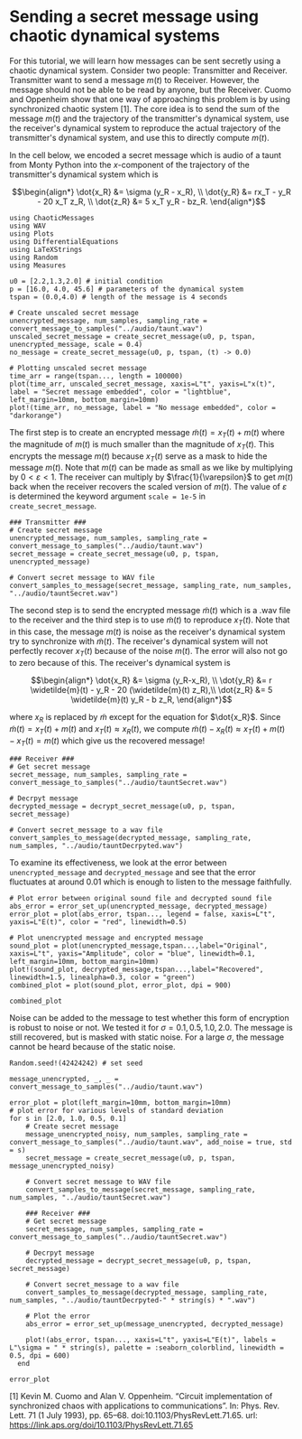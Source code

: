 # Sending a secret message using chaotic dynamical systems 

For this tutorial, we will learn how messages can be sent secretly using a chaotic dynamical system. Consider two people: Transmitter and Receiver. Transmitter want to send a message $m(t)$ to Receiver. However, the message should not be able to be read by anyone, but the Receiver. Cuomo and Oppenheim show that one way of approaching this problem is by using synchronized chaotic system [1]. The core idea is to send the sum of the message $m(t)$ and the trajectory of the transmitter's dynamical system, use the receiver's dynamical system to reproduce the actual trajectory of the transmitter's dynamical system, and use this to directly compute $m(t)$.

In the cell below, we encoded a secret message which is audio of a taunt from Monty Python into the $x$-component of the trajectory of the transmitter's dynamical system which is 

```math
\begin{align*}
\dot{x_R} &= \sigma (y_R - x_R), \\ 
\dot{y_R} &= rx_T - y_R - 20 x_T z_R, \\ 
\dot{z_R} &= 5 x_T y_R - bz_R.
\end{align*}
```

```@example sending
using ChaoticMessages
using WAV
using Plots
using DifferentialEquations
using LaTeXStrings
using Random
using Measures 

u0 = [2.2,1.3,2.0] # initial condition
p = [16.0, 4.0, 45.6] # parameters of the dynamical system 
tspan = (0.0,4.0) # length of the message is 4 seconds 

# Create unscaled secret message 
unencrypted_message, num_samples, sampling_rate = convert_message_to_samples("../audio/taunt.wav")
unscaled_secret_message = create_secret_message(u0, p, tspan, unencrypted_message, scale = 0.4)
no_message = create_secret_message(u0, p, tspan, (t) -> 0.0)

# Plotting unscaled secret message 
time_arr = range(tspan..., length = 100000)
plot(time_arr, unscaled_secret_message, xaxis=L"t", yaxis=L"x(t)", label = "Secret message embedded", color = "lightblue", left_margin=10mm, bottom_margin=10mm)
plot!(time_arr, no_message, label = "No message embedded", color = "darkorange")
```

The first step is to create an encrypted message $\widetilde{m}(t) = x_T (t) + m(t)$ where the magnitude of $m(t)$ is much smaller than the magnitude of $x_T(t)$. This encrypts the message $m(t)$ because $x_T(t)$ serve as a mask to hide the message $m(t)$. Note that $m(t)$ can be made as small as we like by multiplying by $0 < \varepsilon < 1$. The receiver can multiply by $\frac{1}{\varepsilon}$ to get $m(t)$ back when the receiver recovers the scaled version of $m(t)$. The value of $\varepsilon$ is determined the keyword argument `scale = 1e-5` in `create_secret_message`. 

```@example sending
### Transmitter ###
# Create secret message 
unencrypted_message, num_samples, sampling_rate = convert_message_to_samples("../audio/taunt.wav")
secret_message = create_secret_message(u0, p, tspan, unencrypted_message)

# Convert secret message to WAV file 
convert_samples_to_message(secret_message, sampling_rate, num_samples, "../audio/tauntSecret.wav")
```

The second step is to send the encrypted message $\widetilde{m}(t)$ which is a .wav file to the receiver and the third step is to use $\widetilde{m}(t)$ to reproduce $x_T(t)$. Note that in this case, the message $m(t)$ is noise as the receiver's dynamical system try to synchronize with $\widetilde{m}(t)$. The receiver's dynamical system will not perfectly recover $x_T(t)$ because of the noise $m(t)$. The error will also not go to zero because of this. The receiver's dynamical system is 

```math
\begin{align*}
\dot{x_R} &= \sigma (y_R-x_R), \\
\dot{y_R} &= r  \widetilde{m}(t) - y_R - 20 (\widetilde{m}(t)   z_R),\\
\dot{z_R} &= 5 \widetilde{m}(t) y_R - b  z_R,
\end{align*}
```

where $x_R$ is replaced by $\widetilde{m}$ except for the equation for $\dot{x_R}$. Since $\widetilde{m}(t) = x_T(t) + m(t)$ and $x_T(t) \approx x_R(t)$, we compute $\widetilde{m}(t) - x_R(t) \approx x_T (t) + m(t) - x_T(t) = m(t)$ which give us the recovered message! 

```@example sending
### Receiver ###
# Get secret message 
secret_message, num_samples, sampling_rate = convert_message_to_samples("../audio/tauntSecret.wav")

# Decrpyt message 
decrypted_message = decrypt_secret_message(u0, p, tspan, secret_message)

# Convert secret_message to a wav file 
convert_samples_to_message(decrypted_message, sampling_rate, num_samples, "../audio/tauntDecrpyted.wav")
```

To examine its effectiveness, we look at the error between `unencrypted_message` and `decrypted_message` and see that the error fluctuates at around $0.01$ which is enough to listen to the message faithfully. 

```@example sending
# Plot error between original sound file and decrypted sound file 
abs_error = error_set_up(unencrypted_message, decrypted_message)
error_plot = plot(abs_error, tspan..., legend = false, xaxis=L"t", yaxis=L"E(t)", color = "red", linewidth=0.5)

# Plot unencrypted message and encrypted message 
sound_plot = plot(unencrypted_message,tspan...,label="Original", xaxis=L"t", yaxis="Amplitude", color = "blue", linewidth=0.1, left_margin=10mm, bottom_margin=10mm)
plot!(sound_plot, decrypted_message,tspan...,label="Recovered", linewidth=1.5, linealpha=0.3, color = "green")
combined_plot = plot(sound_plot, error_plot, dpi = 900)

combined_plot
```

Noise can be added to the message to test whether this form of encryption is robust to noise or not. We tested it for $\sigma = 0.1, 0.5, 1.0, 2.0$. The message is still recovered, but is masked with static noise. For a large $\sigma$, the message cannot be heard because of the static noise. 

```@example sending
Random.seed!(42424242) # set seed 

message_unencrypted, _, _ = convert_message_to_samples("../audio/taunt.wav")

error_plot = plot(left_margin=10mm, bottom_margin=10mm)
# plot error for various levels of standard deviation 
for s in [2.0, 1.0, 0.5, 0.1] 
    # Create secret message 
    message_unencrypted_noisy, num_samples, sampling_rate = convert_message_to_samples("../audio/taunt.wav", add_noise = true, std = s)
    secret_message = create_secret_message(u0, p, tspan, message_unencrypted_noisy)

    # Convert secret message to WAV file 
    convert_samples_to_message(secret_message, sampling_rate, num_samples, "../audio/tauntSecret.wav")

    ### Receiver ###
    # Get secret message 
    secret_message, num_samples, sampling_rate = convert_message_to_samples("../audio/tauntSecret.wav")

    # Decrpyt message 
    decrypted_message = decrypt_secret_message(u0, p, tspan, secret_message)

    # Convert secret_message to a wav file 
    convert_samples_to_message(decrypted_message, sampling_rate, num_samples, "../audio/tauntDecrpyted-" * string(s) * ".wav")

    # Plot the error 
    abs_error = error_set_up(message_unencrypted, decrypted_message)
    
    plot!(abs_error, tspan..., xaxis=L"t", yaxis=L"E(t)", labels = L"\sigma = " * string(s), palette = :seaborn_colorblind, linewidth = 0.5, dpi = 600)
  end 

error_plot
```

[1] Kevin M. Cuomo and Alan V. Oppenheim. “Circuit implementation of synchronized chaos with applications to communications”. In: Phys. Rev. Lett. 71 (1 July 1993), pp. 65–68. doi:10.1103/PhysRevLett.71.65. url: https://link.aps.org/doi/10.1103/PhysRevLett.71.65